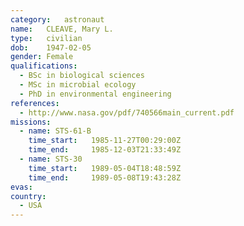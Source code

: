 ```yaml
---
category:	astronaut
name:	CLEAVE, Mary L.
type:	civilian
dob:	1947-02-05
gender:	Female
qualifications:
  - BSc in biological sciences
  - MSc in microbial ecology
  - PhD in environmental engineering
references:
  - http://www.nasa.gov/pdf/740566main_current.pdf
missions:
  - name: STS-61-B
    time_start:   1985-11-27T00:29:00Z
    time_end:     1985-12-03T21:33:49Z
  - name: STS-30
    time_start:   1989-05-04T18:48:59Z
    time_end:     1989-05-08T19:43:28Z
evas:
country:
  - USA
---
```

